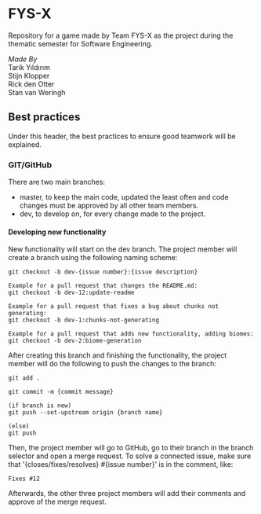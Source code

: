 # FYS-X
Repository for a game made by Team FYS-X as the project during the thematic semester for Software Engineering.

_Made By_<br>
Tarik Yıldırım <br>
Stijn Klopper <br>
Rick den Otter <br>
Stan van Weringh <br>

## Best practices
Under this header, the best practices to ensure good teamwork will be explained.

### GIT/GitHub
There are two main branches:

- master, to keep the main code, updated the least often and code changes must be approved by all other team members.
- dev, to develop on, for every change made to the project.

#### Developing new functionality
New functionality will start on the dev branch. The project member will create a branch using the following naming scheme:
```
git checkout -b dev-{issue number}:{issue description}

Example for a pull request that changes the README.md:
git checkout -b dev-12:update-readme

Example for a pull request that fixes a bug about chunks not generating:
git checkout -b dev-1:chunks-not-generating

Example for a pull request that adds new functionality, adding biomes:
git checkout -b dev-2:biome-generation
```

After creating this branch and finishing the functionality, the project member will do the following to push the changes to the branch:
```
git add .

git commit -m {commit message}

(if branch is new)
git push --set-upstream origin {branch name}

(else)
git push
```

Then, the project member will go to GitHub, go to their branch in the branch selector and open a merge request. To solve a connected issue, make sure that '{closes/fixes/resolves} #{issue number}' is in the comment, like:
```
Fixes #12
``` 

Afterwards, the other three project members will add their comments and approve of the merge request.